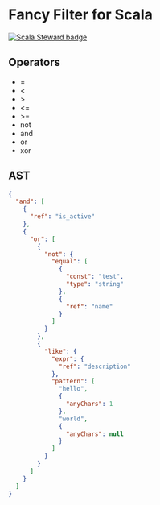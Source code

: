 # Fancy Filter for Scala

[![Scala Steward badge](https://img.shields.io/badge/Scala_Steward-helping-blue.svg?style=flat&logo=data:image/png;base64,iVBORw0KGgoAAAANSUhEUgAAAA4AAAAQCAMAAAARSr4IAAAAVFBMVEUAAACHjojlOy5NWlrKzcYRKjGFjIbp293YycuLa3pYY2LSqql4f3pCUFTgSjNodYRmcXUsPD/NTTbjRS+2jomhgnzNc223cGvZS0HaSD0XLjbaSjElhIr+AAAAAXRSTlMAQObYZgAAAHlJREFUCNdNyosOwyAIhWHAQS1Vt7a77/3fcxxdmv0xwmckutAR1nkm4ggbyEcg/wWmlGLDAA3oL50xi6fk5ffZ3E2E3QfZDCcCN2YtbEWZt+Drc6u6rlqv7Uk0LdKqqr5rk2UCRXOk0vmQKGfc94nOJyQjouF9H/wCc9gECEYfONoAAAAASUVORK5CYII=)](https://scala-steward.org)

## Operators

- \=
- <
- \>
- <=
- \>=
- not
- and
- or
- xor

## AST

```json
{
  "and": [
    {
      "ref": "is_active"
    },
    {
      "or": [
        {
          "not": {
            "equal": [
              {
                "const": "test",
                "type": "string"
              },
              {
                "ref": "name"
              }
            ]
          }
        },
        {
          "like": {
            "expr": {
              "ref": "description"
            },
            "pattern": [
              "hello",
              {
                "anyChars": 1
              },
              "world",
              {
                "anyChars": null
              }
            ]
          }
        }
      ]
    }
  ]
}
```
